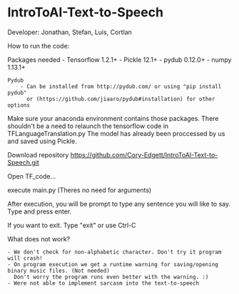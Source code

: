 # IntroToAI-Text-to-Speech
Developer: Jonathan, Stefan, Luis, Cortlan

How to run the code:

Packages needed
	- Tensorflow  1.2.1+
	- Pickle      12.1+
	- pydub       0.12.0+
	- numpy       1.13.1+
	
	Pydub
		- Can be installed from http://pydub.com/ or using "pip install pydub"  
		  or (https://github.com/jiaaro/pydub#installation) for other options
	
Make sure your anaconda environment contains those packages.
There shouldn't be a need to relaunch the tensorflow code in TFLanguageTranslation.py
The model has already been proccessed by us and saved using Pickle. 

Download repository https://github.com/Cory-Edgett/IntroToAI-Text-to-Speech.git

Open TF_code...

execute main.py        (Theres no need for arguments)

After execution, you will be prompt to type any sentence you will like to say. 
Type and press enter.

If you want to exit. Type "exit"
or use Ctrl-C



What does not work?

	- We don't check for non-alphabetic character. Don't try it program will crash!
	- On program execution we get a runtime warning for saving/opening binary music files. (Not needed)
	  Don't worry the program runs even better with the warning. :)
	- Were not able to implement sarcasm into the text-to-speech



	
	
	